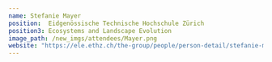 ```yaml
---
name: Stefanie Mayer
position:  Eidgenössische Technische Hochschule Zürich
position3: Ecosystems and Landscape Evolution
image_path: /new_imgs/attendees/Mayer.png
website: "https://ele.ethz.ch/the-group/people/person-detail/stefanie-mayer.html"
---
```

